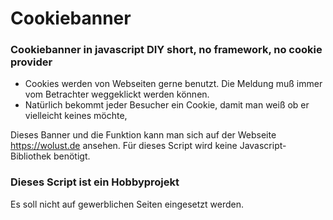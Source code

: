 # Cookiebanner
### Cookiebanner in javascript  DIY  short, no framework, no cookie provider

* Cookies werden von Webseiten gerne benutzt. Die Meldung muß immer vom Betrachter weggeklickt werden können.
* Natürlich bekommt jeder Besucher ein Cookie, damit man weiß ob er vielleicht keines möchte,

Dieses Banner und die Funktion kann man sich auf der Webseite https://wolust.de ansehen. Für dieses Script wird keine Javascript-Bibliothek benötigt.

### Dieses Script ist ein Hobbyprojekt
Es soll nicht auf gewerblichen Seiten eingesetzt werden.
